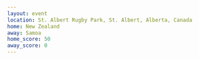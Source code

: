 ```yaml
---
layout: event
location: St. Albert Rugby Park, St. Albert, Alberta, Canada
home: New Zealand
away: Samoa
home_score: 50
away_score: 0
---
```


